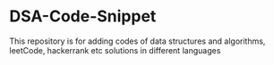 # DSA-Code-Snippet
This repository is for adding codes of data structures and algorithms, leetCode, hackerrank etc solutions in different languages

